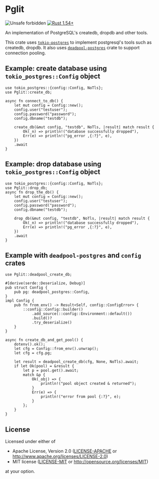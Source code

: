 # Pglit

![Unsafe forbidden](https://img.shields.io/badge/unsafe-forbidden-success.svg "Unsafe forbidden") [![Rust 1.54+](https://img.shields.io/badge/rustc-1.54+-lightgray.svg "Rust 1.54+")](https://blog.rust-lang.org/2021/07/29/Rust-1.54.0.html)

An implementation of PostgreSQL's createdb, dropdb and other tools.

This crate uses [`tokio-postgres`](https://crates.io/crates/tokio-postgres) to implement postgresql's tools such as createdb, dropdb. It also uses [`deadpool-postgres`](https://crates.io/crates/deadpool-postgres) crate to support connection pooling.

## Example: create database using `tokio_postgres::Config` object

```rust,no_run
use tokio_postgres::{config::Config, NoTls};
use Pglit::create_db;

async fn connect_to_db() {
    let mut config = Config::new();
    config.user("testuser");
    config.password("password");
    config.dbname("testdb");

    create_db(&mut config, "testdb", NoTls, |result| match result {
        Ok(_n) => println!("database successfully dropped"),
        Err(e) => println!("pg_error ,{:?}", e),
    })
    .await
}
```

## Example: drop database using `tokio_postgres::Config` object

```rust,no_run
use tokio_postgres::{config::Config, NoTls};
use Pglit::drop_db;
async fn drop_the_db() {
    let mut config = Config::new();
    config.user("testuser");
    config.password("password");
    config.dbname("testdb");

    drop_db(&mut config, "testdb", NoTls, |result| match result {
        Ok(_n) => println!("database successfully dropped"),
        Err(e) => println!("pg_error ,{:?}", e),
    })
    .await
}
```

## Example with `deadpool-postgres` and `config` crates

```rust,no_run
use Pglit::deadpool_create_db;

#[derive(serde::Deserialize, Debug)]
pub struct Config {
    pub pg: deadpool_postgres::Config,
}
impl Config {
    pub fn from_env() -> Result<Self, config::ConfigError> {
        ::config::Config::builder()
            .add_source(::config::Environment::default())
            .build()?
            .try_deserialize()
    }
}

async fn create_db_and_get_pool() {
    dotenv().ok();
    let cfg = Config::from_env().unwrap();
    let cfg = cfg.pg;

    let result = deadpool_create_db(cfg, None, NoTls).await;
    if let Ok(pool) = &result {
        let p = pool.get().await;
        match &p {
            Ok(_obj) => {
                println!("pool object created & returned");
            }
            Err(e) => {
                println!("error from pool {:?}", e);
            }
        };
    }
}

```

## License

Licensed under either of

- Apache License, Version 2.0 ([LICENSE-APACHE](LICENSE-APACHE) or <http://www.apache.org/licenses/LICENSE-2.0>)
- MIT license ([LICENSE-MIT](LICENSE-MIT) or <http://opensource.org/licenses/MIT>)

at your option.
